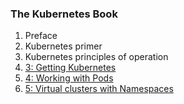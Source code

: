 ### The Kubernetes Book

1. Preface
1. Kubernetes primer
1. Kubernetes principles of operation
1. [3: Getting Kubernetes](./getting-kubernetes.md)
1. [4: Working with Pods](./working-with-pods.md)
1. [5: Virtual clusters with Namespaces](./virtual-clusters-with-namespaces.md)
